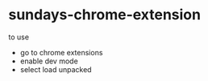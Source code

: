 # sundays-chrome-extension

to use
- go to chrome extensions
- enable dev mode
- select load unpacked
